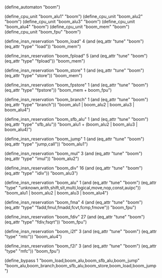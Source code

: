 (define_automaton "boom")

(define_cpu_unit "boom_alu1" "boom")
(define_cpu_unit "boom_alu2" "boom")
(define_cpu_unit "boom_alu3" "boom")
(define_cpu_unit "boom_alu4" "boom")
(define_cpu_unit "boom_mem" "boom")
(define_cpu_unit "boom_fpu" "boom")

(define_insn_reservation "boom_load" 4
  (and (eq_attr "tune" "boom")
       (eq_attr "type" "load"))
  "boom_mem")

(define_insn_reservation "boom_fpload" 5
  (and (eq_attr "tune" "boom")
       (eq_attr "type" "fpload"))
  "boom_mem")

(define_insn_reservation "boom_store" 1
  (and (eq_attr "tune" "boom")
       (eq_attr "type" "store"))
  "boom_mem")

(define_insn_reservation "boom_fpstore" 1
  (and (eq_attr "tune" "boom")
       (eq_attr "type" "fpstore"))
  "boom_mem + boom_fpu")

(define_insn_reservation "boom_branch" 1
  (and (eq_attr "tune" "boom")
       (eq_attr "type" "branch"))
  "boom_alu1 | boom_alu2 | boom_alu3 | boom_alu4")

(define_insn_reservation "boom_sfb_alu" 1
  (and (eq_attr "tune" "boom")
       (eq_attr "type" "sfb_alu"))
  "boom_alu1 + (boom_alu2 | boom_alu3 | boom_alu4)")

(define_insn_reservation "boom_jump" 1
  (and (eq_attr "tune" "boom")
       (eq_attr "type" "jump,call"))
  "boom_alu1")

(define_insn_reservation "boom_mul" 3
  (and (eq_attr "tune" "boom")
       (eq_attr "type" "imul"))
  "boom_alu2")

(define_insn_reservation "boom_div" 16
  (and (eq_attr "tune" "boom")
       (eq_attr "type" "idiv"))
  "boom_alu3")

(define_insn_reservation "boom_alu" 1
  (and (eq_attr "tune" "boom")
       (eq_attr "type" "unknown,arith,shift,slt,multi,logical,move,nop,const,auipc"))
  "boom_alu1 | boom_alu2 | boom_alu3 | boom_alu4")

(define_insn_reservation "boom_fma" 4
  (and (eq_attr "tune" "boom")
       (eq_attr "type" "fadd,fmul,fmadd,fcvt,fcmp,fmove"))
  "boom_fpu")

(define_insn_reservation "boom_fdiv" 27
  (and (eq_attr "tune" "boom")
       (eq_attr "type" "fdiv,fsqrt"))
  "boom_fpu")

(define_insn_reservation "boom_i2f" 3
  (and (eq_attr "tune" "boom")
       (eq_attr "type" "mtc"))
  "boom_alu4")

(define_insn_reservation "boom_f2i" 3
  (and (eq_attr "tune" "boom")
       (eq_attr "type" "mfc"))
  "boom_fpu")

(define_bypass 1 "boom_load,boom_alu,boom_sfb_alu,boom_jump"
  "boom_alu,boom_branch,boom_sfb_alu,boom_store,boom_load,boom_jump")
